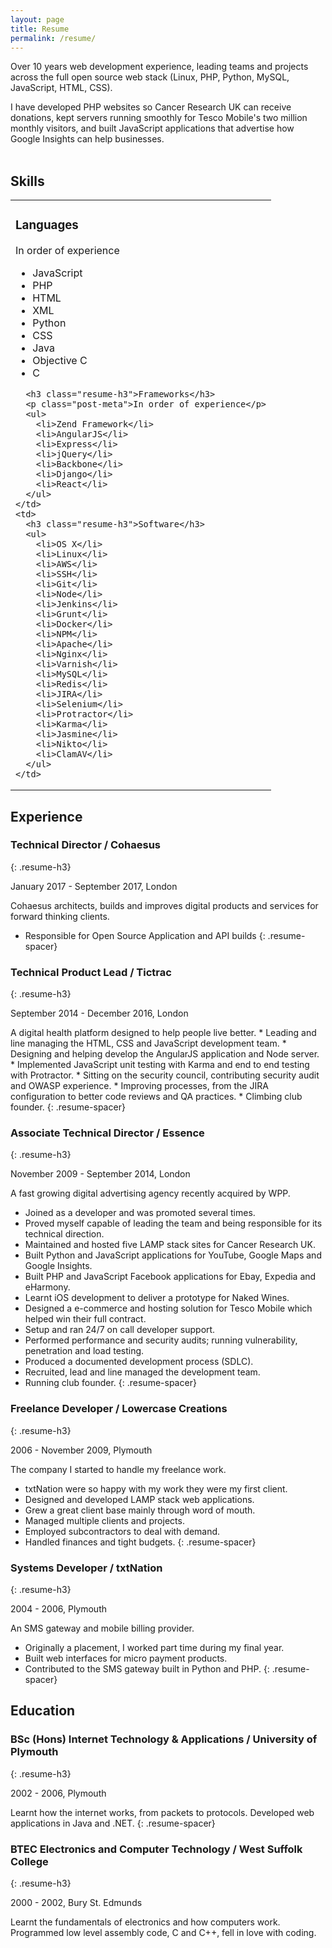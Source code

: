 ```yaml
---
layout: page
title: Resume
permalink: /resume/
---
```


Over 10 years web development experience, leading teams and projects across the full open source web stack (Linux, PHP, Python, MySQL, JavaScript, HTML, CSS).

I have developed PHP websites so Cancer Research UK can receive donations, kept servers running smoothly for Tesco Mobile's two million monthly visitors, and built JavaScript applications that advertise how Google Insights can help businesses.
<br /><br />

## Skills

<table class="resume-skills">
  <tr>
    <td>
      <h3 class="resume-h3">Languages</h3>
      <p class="post-meta">In order of experience</p>
      <ul>
        <li>JavaScript</li>
        <li>PHP</li>
        <li>HTML</li>
        <li>XML</li>
        <li>Python</li>
        <li>CSS</li>
        <li>Java</li>
        <li>Objective C</li>
        <li>C</li>
      </ul>

      <h3 class="resume-h3">Frameworks</h3>
      <p class="post-meta">In order of experience</p>
      <ul>
        <li>Zend Framework</li>
        <li>AngularJS</li>
        <li>Express</li>
        <li>jQuery</li>
        <li>Backbone</li>
        <li>Django</li>
        <li>React</li>
      </ul>
    </td>
    <td>
      <h3 class="resume-h3">Software</h3>
      <ul>
        <li>OS X</li>
        <li>Linux</li>
        <li>AWS</li>
        <li>SSH</li>
        <li>Git</li>
        <li>Node</li>
        <li>Jenkins</li>
        <li>Grunt</li>
        <li>Docker</li>
        <li>NPM</li>
        <li>Apache</li>
        <li>Nginx</li>
        <li>Varnish</li>
        <li>MySQL</li>
        <li>Redis</li>
        <li>JIRA</li>
        <li>Selenium</li>
        <li>Protractor</li>
        <li>Karma</li>
        <li>Jasmine</li>
        <li>Nikto</li>
        <li>ClamAV</li>
      </ul>
    </td>
  </tr>
</table>

##  Experience

### Technical Director / Cohaesus
{: .resume-h3}
<p class="post-meta">January 2017 - September 2017, London</p>

Cohaesus architects, builds and improves digital products and services for forward thinking clients.

* Responsible for Open Source Application and API builds
{: .resume-spacer}

### Technical Product Lead / Tictrac
{: .resume-h3}
<p class="post-meta">September 2014 - December 2016, London</p>
A digital health platform designed to help people live better.
* Leading and line managing the HTML, CSS and JavaScript development team.
* Designing and helping develop the AngularJS application and Node server.
* Implemented JavaScript unit testing with Karma and end to end testing with Protractor.
* Sitting on the security council, contributing security audit and OWASP experience.
* Improving processes, from the JIRA configuration to better code reviews and QA practices.
* Climbing club founder.
{: .resume-spacer}

### Associate Technical Director / Essence
{: .resume-h3}
<p class="post-meta">November 2009 - September 2014, London</p>

A fast growing digital advertising agency recently acquired by WPP.

* Joined as a developer and was promoted several times.
* Proved myself capable of leading the team and being responsible for its technical direction.
* Maintained and hosted five LAMP stack sites for Cancer Research UK.
* Built Python and JavaScript applications for YouTube, Google Maps and Google Insights.
* Built PHP and JavaScript Facebook applications for Ebay, Expedia and eHarmony.
* Learnt iOS development to deliver a prototype for Naked Wines.
* Designed a e-commerce and hosting solution for Tesco Mobile which helped win their full contract.
* Setup and ran 24/7 on call developer support.
* Performed performance and security audits; running vulnerability, penetration and load testing.
* Produced a documented development process (SDLC).
* Recruited, lead and line managed the development team.
* Running club founder.
{: .resume-spacer}

### Freelance Developer / Lowercase Creations
{: .resume-h3}
<p class="post-meta">2006 - November 2009, Plymouth</p>

The company I started to handle my freelance work.

* txtNation were so happy with my work they were my first client.
* Designed and developed LAMP stack web applications.
* Grew a great client base mainly through word of mouth.
* Managed multiple clients and projects.
* Employed subcontractors to deal with demand.
* Handled finances and tight budgets.
{: .resume-spacer}

### Systems Developer / txtNation
{: .resume-h3}
<p class="post-meta">2004 - 2006, Plymouth</p>

An SMS gateway and mobile billing provider.

* Originally a placement, I worked part time during my final year.
* Built web interfaces for micro payment products.
* Contributed to the SMS gateway built in Python and PHP.
{: .resume-spacer}

## Education

### BSc (Hons) Internet Technology & Applications / University of Plymouth
{: .resume-h3}
<p class="post-meta">2002 - 2006, Plymouth</p>

Learnt how the internet works, from packets to protocols. Developed web applications in Java and .NET.
{: .resume-spacer}

### BTEC Electronics and Computer Technology / West Suffolk College
{: .resume-h3}
<p class="post-meta">2000 - 2002, Bury St. Edmunds</p>

Learnt the fundamentals of electronics and how computers work. Programmed low level assembly code, C and C++, fell in love with coding.
